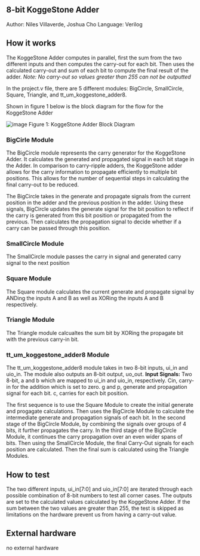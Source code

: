 <!---

This file is used to generate your project datasheet. Please fill in the information below and delete any unused
sections.

You can also include images in this folder and reference them in the markdown. Each image must be less than
512 kb in size, and the combined size of all images must be less than 1 MB.
-->
## 8-bit KoggeStone Adder
Author: Niles Villaverde, Joshua Cho
Language: Verilog


## How it works
The KoggeStone Adder computes in parallel, first the sum from the two different inputs and then computes
the carry-out for each bit. Then uses the calculated carry-out and sum of each bit to compute the final
result of the adder.
*Note: No carry-out so values greater than 255 can not be outputted*

In the project.v file, there are 5 different modules: BigCircle, SmallCircle, Square, Triangle, and tt_um_koggestone_adder8.

Shown in figure 1 below is the block diagram for the flow for the KoggeStone Adder

![image](https://github.com/user-attachments/assets/04d402c8-4903-438c-b558-5fbaee71b3ab)
                                                  Figure 1: KoggeStone Adder Block Diagram


### BigCirle Module
The BigCircle module represents the carry generator for the KoggeStone Adder. It calculates the generated and 
propagated signal in each bit stage in the Adder. In comparison to carry-ripple adders, the KoggeStone 
adder allows for the carry information to propagate efficiently to multiple bit positions. This allows 
for the number of sequential steps in calculating the final carry-out to be reduced.

The BigCircle takes in the generate and propagate signals from the current position in the adder and 
the previous position in the adder. Using these signals, BigCircle updates the generate signal for
the bit position to reflect if the carry is generated from this bit position or propagated from the 
previous. Then calculates the propagation signal to decide whether if a carry can be passed through this
position. 

### SmallCircle Module
The SmallCircle module passes the carry in signal and generated carry signal to the next position

### Square Module
The Square module calculates the current generate and propagate signal by ANDing the inputs A and B as
well as XORing the inputs A and B respectively. 

### Triangle Module
The Triangle module calcualtes the sum bit by XORing the propagate bit with the previous carry-in bit.

### tt_um_koggestone_adder8 Module
The tt_um_koggestone_adder8 module takes in two 8-bit inputs, ui_in and uio_in. The module also outputs
an 8-bit output, uo_out. 
**Input Signals:**
Two 8-bit, a and b which are mapped to ui_in and uio_in, respectively. Cin, carry-in for the addition which
is set to zero. g and p, generate and propagation signal for each bit. c, carries for each bit position. 

The first sequence is to use the Square Module to create the initial generate and progagate calculations.
Then uses the BigCircle Module to calculate the intermediate generate and propagation signals of each bit.
In the second stage of the BigCircle Module, by combining the signals over groups of 4 bits, it further
propagates the carry. In the third stage of the BigCircle Module, it continues the carry propagation over
an even wider spans of bits. Then using the SmallCircle Module, the final Carry-Out signals for each position
are calculated. Then the final sum is calculated using the Triangle Modules.


## How to test

The two different inputs, ui_in[7:0] and uio_in[7:0] are iterated through each possible combination of 8-bit
numbers to test all corner cases. The outputs are set to the calculated values calculated by the KoggeStone 
Adder. If the sum between the two values are greater than 255, the test is skipped as limitations on the hardware
prevent us from having a carry-out value.

## External hardware

no external hardware
